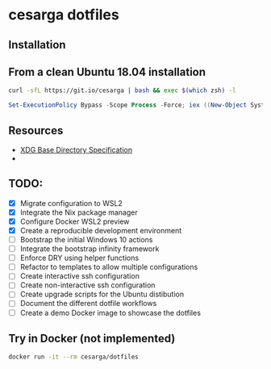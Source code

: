 # cesarga dotfiles

## Installation

## From a clean Ubuntu 18.04 installation
```bash
curl -sfL https://git.io/cesarga | bash && exec $(which zsh) -l
```

```powershell
Set-ExecutionPolicy Bypass -Scope Process -Force; iex ((New-Object System.Net.WebClient).DownloadString('https://chocolatey.org/install.ps1'))
```

## Resources
+ [XDG Base Directory Specification](https://specifications.freedesktop.org/basedir-spec/basedir-spec-latest.html)
+ 

## TODO:
- [x] Migrate configuration to WSL2
- [x] Integrate the Nix package manager
- [x] Configure Docker WSL2 preview
- [x] Create a reproducible development environment
- [ ] Bootstrap the initial Windows 10 actions
- [ ] Integrate the bootstrap infinity framework
- [ ] Enforce DRY using helper functions
- [ ] Refactor to templates to allow multiple configurations
- [ ] Create interactive ssh configuration
- [ ] Create non-interactive ssh configuration
- [ ] Create upgrade scripts for the Ubuntu distibution
- [ ] Document the different dotfile workflows
- [ ] Create a demo Docker image to showcase the dotfiles

## Try in Docker (not implemented)
```bash
docker run -it --rm cesarga/dotfiles
```
